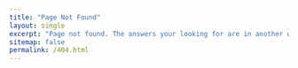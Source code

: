 ```yaml
---
title: "Page Not Found"
layout: single
excerpt: "Page not found. The answers your looking for are in another window."
sitemap: false
permalink: /404.html
---
```

